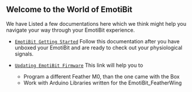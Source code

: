 ## Welcome to the World of EmotiBit

We have Listed a few documentations here which we think might help you navigate your way through your EmotiBit experience.
- [`EmotiBit Getting Started`](./EmotiBit_Getting_Started.md)
Follow this documentation after you have unboxed your EmotiBit and are ready to check out your physiological signals.

- [`Updating EmotiBit Firmware`](./Updating_EmotiBit_Firmware.md)
This link will help you to
  - Program a different Feather M0, than the one came with the Box
  - Work with Arduino Libraries written for the EmotiBit_FeatherWing

